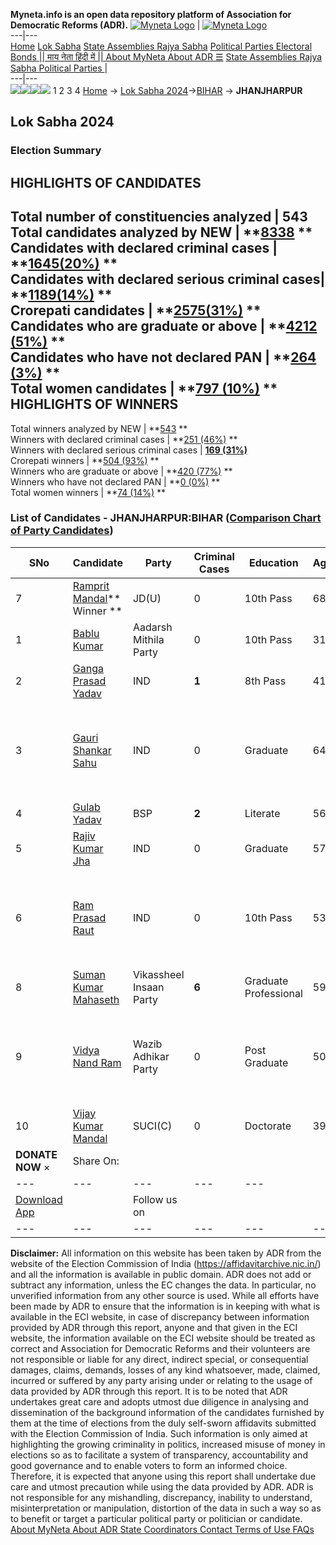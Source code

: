 **Myneta.info is an open data repository platform of Association for Democratic Reforms (ADR).**
[![Myneta Logo](https://www.myneta.info/lib/img/myneta-logo.png)](https://www.myneta.info/) | [![Myneta Logo](https://www.myneta.info/lib/img/adr-logo.png)](https://adrindia.org)  
---|---  
[Home](https://www.myneta.info/) [Lok Sabha](https://www.myneta.info/#ls "Lok Sabha") [ State Assemblies ](https://www.myneta.info/#sa "State Assemblies") [Rajya Sabha](https://www.myneta.info/#rs "Rajya Sabha") [Political Parties ](https://www.myneta.info/party "Political Parties") [ Electoral Bonds ](https://www.myneta.info/electoral_bonds "Electoral Bonds") [ || माय नेता हिंदी में || ](https://translate.google.co.in/translate?prev=hp&hl=en&js=y&u=www.myneta.info&sl=en&tl=hi&history_state0=) [ About MyNeta ](https://adrindia.org/content/about-myneta) [ About ADR ](https://adrindia.org/about-adr/who-we-are) [☰](javascript:void\(0\))
[ State Assemblies ](https://www.myneta.info/#sa "State Assemblies") [ Rajya Sabha ](https://www.myneta.info/#rs "Rajya Sabha") [ Political Parties ](https://www.myneta.info/party "Political Parties")
|   
---|---  
![](https://www.myneta.info/lib/img/banner/banner-1.png)![](https://www.myneta.info/lib/img/banner/banner-2.png)![](https://www.myneta.info/lib/img/banner/banner-3.png)![](https://www.myneta.info/lib/img/banner/banner-4.png)
1  2  3  4 
[Home](https://www.myneta.info/) → [Lok Sabha 2024](https://www.myneta.info/LokSabha2024/)→[BIHAR](https://www.myneta.info/LokSabha2024/index.php?action=show_constituencies&state_id=5) → **JHANJHARPUR**
### 
## Lok Sabha 2024
###  Election Summary 
HIGHLIGHTS OF CANDIDATES  
---  
Total number of constituencies analyzed |  543   
Total candidates analyzed by NEW | **[8338](https://www.myneta.info/LokSabha2024/index.php?action=summary&subAction=candidates_analyzed&sort=candidate#summary) **  
Candidates with declared criminal cases | **[1645(20%)](https://www.myneta.info/LokSabha2024/index.php?action=summary&subAction=crime&sort=candidate#summary) **  
Candidates with declared serious criminal cases| **[1189(14%)](https://www.myneta.info/LokSabha2024/index.php?action=summary&subAction=serious_crime&sort=candidate#summary) **  
Crorepati candidates | **[2575(31%)](https://www.myneta.info/LokSabha2024/index.php?action=summary&subAction=crorepati&sort=candidate#summary) **  
Candidates who are graduate or above | **[4212 (51%)](https://www.myneta.info/LokSabha2024/index.php?action=summary&subAction=education&sort=candidate#summary) **  
Candidates who have not declared PAN | **[264 (3%)](https://www.myneta.info/LokSabha2024/index.php?action=summary&subAction=without_pan&sort=candidate#summary) **  
Total women candidates | **[797 (10%)](https://www.myneta.info/LokSabha2024/index.php?action=summary&subAction=women_candidate&sort=candidate#summary) **  
HIGHLIGHTS OF WINNERS  
---  
Total winners analyzed by NEW | **[543](https://www.myneta.info/LokSabha2024/index.php?action=summary&subAction=winner_analyzed&sort=candidate#summary) **  
Winners with declared criminal cases | **[251 (46%)](https://www.myneta.info/LokSabha2024/index.php?action=summary&subAction=winner_crime&sort=candidate#summary) **  
Winners with declared serious criminal cases | **[169 (31%)](https://www.myneta.info/LokSabha2024/index.php?action=summary&subAction=winner_serious_crime&sort=candidate#summary)**  
Crorepati winners | **[504 (93%)](https://www.myneta.info/LokSabha2024/index.php?action=summary&subAction=winner_crorepati&sort=candidate#summary) **  
Winners who are graduate or above | **[420 (77%)](https://www.myneta.info/LokSabha2024/index.php?action=summary&subAction=winner_education&sort=candidate#summary) **  
Winners who have not declared PAN | **[0 (0%)](https://www.myneta.info/LokSabha2024/index.php?action=summary&subAction=winner_without_pan&sort=candidate#summary) **  
Total women winners | **[74 (14%)](https://www.myneta.info/LokSabha2024/index.php?action=summary&subAction=winner_women&sort=candidate#summary) **  
### List of Candidates - JHANJHARPUR:BIHAR ([Comparison Chart of Party Candidates](https://www.myneta.info/LokSabha2024/comparisonchart.php?constituency_id=54))
SNo | Candidate| Party| Criminal Cases| Education| Age| Total Assets| Liabilities  
---|---|---|---|---|---|---|---  
7  | [Ramprit Mandal](https://www.myneta.info/LokSabha2024/candidate.php?candidate_id=3437)** Winner ** | JD(U) | 0 | 10th Pass| 68 | Rs 10,59,78,772 ~ 10 Crore+ | Rs 4,26,593 ~ 4 Lacs+  
1  | [Bablu Kumar](https://www.myneta.info/LokSabha2024/candidate.php?candidate_id=3384) | Aadarsh Mithila Party | 0 | 10th Pass| 31 | Rs 22,26,000 ~ 22 Lacs+ | Rs 0 ~   
2  | [Ganga Prasad Yadav](https://www.myneta.info/LokSabha2024/candidate.php?candidate_id=4041) | IND | **1** | 8th Pass| 41 | Rs 23,15,500 ~ 23 Lacs+ | Rs 0 ~   
3  | [Gauri Shankar Sahu](https://www.myneta.info/LokSabha2024/candidate.php?candidate_id=4108) | IND | 0 | Graduate| 64 | ![](https://myneta.info/image_v2.php?myneta_folder=LokSabha2024&candidate_id=4108&col=ta) | ![](https://myneta.info/image_v2.php?myneta_folder=LokSabha2024&candidate_id=4108&col=lia)  
4  | [Gulab Yadav](https://www.myneta.info/LokSabha2024/candidate.php?candidate_id=4112) | BSP | **2** | Literate| 56 | Rs 16,25,04,239 ~ 16 Crore+ | Rs 49,09,206 ~ 49 Lacs+  
5  | [Rajiv Kumar Jha](https://www.myneta.info/LokSabha2024/candidate.php?candidate_id=4111) | IND | 0 | Graduate| 57 | Rs 83,60,800 ~ 83 Lacs+ | Rs 90,000 ~ 90 Thou+  
6  | [Ram Prasad Raut](https://www.myneta.info/LokSabha2024/candidate.php?candidate_id=3629) | IND | 0 | 10th Pass| 53 | ![](https://myneta.info/image_v2.php?myneta_folder=LokSabha2024&candidate_id=3629&col=ta) | ![](https://myneta.info/image_v2.php?myneta_folder=LokSabha2024&candidate_id=3629&col=lia)  
8  | [Suman Kumar Mahaseth](https://www.myneta.info/LokSabha2024/candidate.php?candidate_id=4110) | Vikassheel Insaan Party | **6** | Graduate Professional| 59 | Rs 21,44,27,249 ~ 21 Crore+ | Rs 6,00,000 ~ 6 Lacs+  
9  | [Vidya Nand Ram](https://www.myneta.info/LokSabha2024/candidate.php?candidate_id=4113) | Wazib Adhikar Party | 0 | Post Graduate| 50 | ![](https://myneta.info/image_v2.php?myneta_folder=LokSabha2024&candidate_id=4113&col=ta) | ![](https://myneta.info/image_v2.php?myneta_folder=LokSabha2024&candidate_id=4113&col=lia)  
10  | [Vijay Kumar Mandal](https://www.myneta.info/LokSabha2024/candidate.php?candidate_id=3630) | SUCI(C) | 0 | Doctorate| 39 | Rs 64,17,000 ~ 64 Lacs+ | Rs 0 ~   
|  **DONATE NOW** × |  Share On:  | [](https://api.whatsapp.com/send?text=https%3A%2F%2Fmyneta.info%2Fpunjab2022%2Findex.php%3Faction%3Dshow_constituencies%26state_id%3D19) | [](https://www.facebook.com/sharer/sharer.php?u=https%3A%2F%2Fmyneta.info%2Fpunjab2022%2Findex.php%3Faction%3Dshow_constituencies%26state_id%3D19) | [](https://twitter.com/share?url=https%3A%2F%2Fmyneta.info%2Fpunjab2022%2Findex.php%3Faction%3Dshow_constituencies%26state_id%3D19)  
---|---|---|---|---  
| [ Download App ](https://play.google.com/store/apps/details?id=com.webrosoft.myneta1&pcampaignid=pcampaignidMKT-Other-global-all-co-prtnr-py-PartBadge-Mar2515-1) | [](https://play.google.com/store/apps/details?id=com.webrosoft.myneta1&pcampaignid=pcampaignidMKT-Other-global-all-co-prtnr-py-PartBadge-Mar2515-1) |  Follow us on  | [](https://www.facebook.com/adrindia.org/) | [](https://twitter.com/adrspeaks) | [](https://groups.google.com/g/national-election-watch?hl=en&pli=1) | [](https://www.instagram.com/adrspeaks/) | [](https://www.youtube.com/user/adrspeaks) | [](https://sharechat.com/profile/adrspeaks)  
---|---|---|---|---|---|---|---|---  
**Disclaimer:** All information on this website has been taken by ADR from the website of the Election Commission of India (https://affidavitarchive.nic.in/) and all the information is available in public domain. ADR does not add or subtract any information, unless the EC changes the data. In particular, no unverified information from any other source is used. While all efforts have been made by ADR to ensure that the information is in keeping with what is available in the ECI website, in case of discrepancy between information provided by ADR through this report, anyone and that given in the ECI website, the information available on the ECI website should be treated as correct and Association for Democratic Reforms and their volunteers are not responsible or liable for any direct, indirect special, or consequential damages, claims, demands, losses of any kind whatsoever, made, claimed, incurred or suffered by any party arising under or relating to the usage of data provided by ADR through this report. It is to be noted that ADR undertakes great care and adopts utmost due diligence in analysing and dissemination of the background information of the candidates furnished by them at the time of elections from the duly self-sworn affidavits submitted with the Election Commission of India. Such information is only aimed at highlighting the growing criminality in politics, increased misuse of money in elections so as to facilitate a system of transparency, accountability and good governance and to enable voters to form an informed choice. Therefore, it is expected that anyone using this report shall undertake due care and utmost precaution while using the data provided by ADR. ADR is not responsible for any mishandling, discrepancy, inability to understand, misinterpretation or manipulation, distortion of the data in such a way so as to benefit or target a particular political party or politician or candidate. 
[ About MyNeta ](https://adrindia.org/content/about-myneta) [ About ADR ](https://adrindia.org/about-adr/who-we-are) [ State Coordinators ](https://adrindia.org/about-adr/state-coordinators) [ Contact ](https://adrindia.org/contact-us) [ Terms of Use ](https://adrindia.org/content/adr-terms-use) [ FAQs ](https://adrindia.org/content/faqs)
